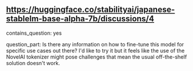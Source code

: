 ## https://huggingface.co/stabilityai/japanese-stablelm-base-alpha-7b/discussions/4

contains_question: yes

question_part: Is there any information on how to fine-tune this model for specific use cases out there?
I'd like to try it but it feels like the use of the NovelAI tokenizer might pose challenges that mean the usual off-the-shelf solution doesn't work.